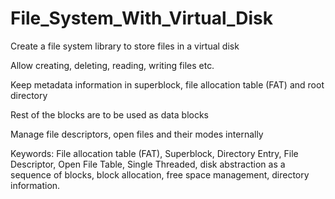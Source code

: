 # File_System_With_Virtual_Disk

Create a file system library to store files in a virtual disk

Allow creating, deleting, reading, writing files etc.

Keep metadata information in superblock, file allocation table (FAT) and root directory

Rest of the blocks are to be used as data blocks

Manage file descriptors, open files and their modes internally

Keywords: File allocation table (FAT), Superblock, Directory Entry, File Descriptor, Open File Table, Single Threaded,
disk abstraction as a sequence of blocks, block allocation, free space management, directory information.